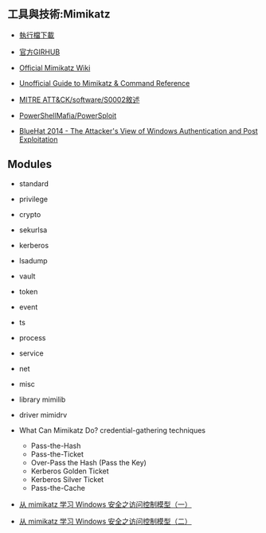 
## 工具與技術:Mimikatz
- [執行檔下載](https://github.com/gentilkiwi/mimikatz/releases)
- [官方GIRHUB](https://github.com/gentilkiwi/mimikatz)
- [Official Mimikatz Wiki](https://github.com/gentilkiwi/mimikatz/wiki)
- [Unofficial Guide to Mimikatz & Command Reference](https://adsecurity.org/?page_id=1821)
- [MITRE ATT&CK/software/S0002敘述](https://attack.mitre.org/software/S0002/)
- [PowerShellMafia/PowerSploit](https://github.com/PowerShellMafia/PowerSploit)

- [BlueHat 2014 - The Attacker's View of Windows Authentication and Post Exploitation](https://fr.slideshare.net/gentilkiwi/bluehat-2014realitybites)


## Modules
  - standard
  - privilege
  - crypto
  - sekurlsa
  - kerberos
  - lsadump
  - vault
  - token
  - event
  - ts
  - process
  - service
  - net
  - misc
  - library mimilib
  - driver mimidrv

- What Can Mimikatz Do? credential-gathering techniques
  - Pass-the-Hash
  - Pass-the-Ticket
  - Over-Pass the Hash (Pass the Key)
  - Kerberos Golden Ticket
  - Kerberos Silver Ticket
  - Pass-the-Cache


- [从 mimikatz 学习 Windows 安全之访问控制模型（一）](https://paper.seebug.org/1669/)
- [从 mimikatz 学习 Windows 安全之访问控制模型（二）](https://paper.seebug.org/1672/)
